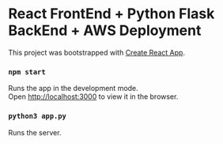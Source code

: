 # React FrontEnd + Python Flask BackEnd + AWS Deployment

This project was bootstrapped with [Create React App](https://github.com/facebook/create-react-app).


### `npm start`

Runs the app in the development mode.\
Open [http://localhost:3000](http://localhost:3000) to view it in the browser.

### `python3 app.py`

Runs the server.

